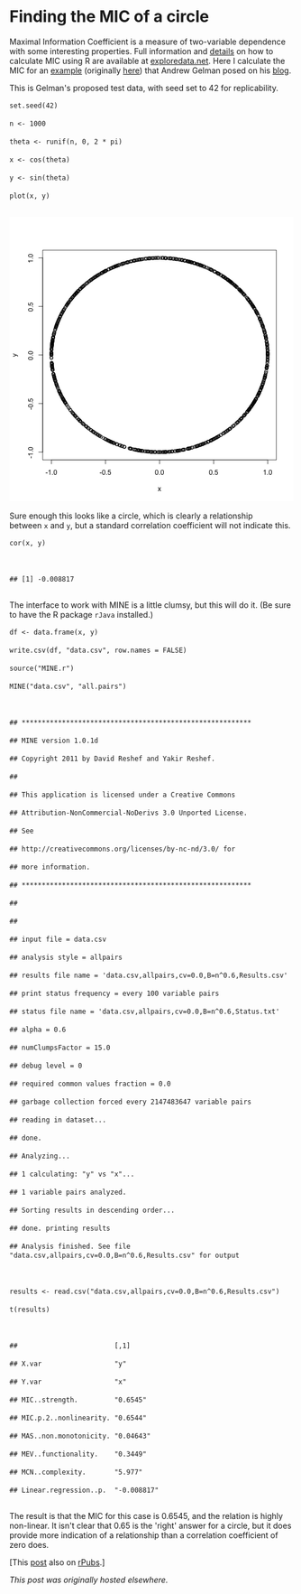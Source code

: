 # Finding the MIC of a circle



Maximal Information Coefficient is a measure of two-variable dependence with some interesting properties. Full information and&#160;<a href="http://www.exploredata.net/Usage-instructions">details</a>&#160;on how to calculate MIC using R are available at&#160;<a href="http://www.exploredata.net/">exploredata.net</a>. Here I calculate the MIC for an&#160;<a href="http://andrewgelman.com/2013/02/what-principles-should-govern-attempts-to-summarize-bivariate-associations-in-large-multivariate-datasets/">example</a>&#160;(originally&#160;<a href="http://andrewgelman.com/2011/12/mr-pearson-meet-mr-mandelbrot-detecting-novel-associations-in-large-data-sets/">here</a>) that Andrew Gelman posed on his&#160;<a href="http://andrewgelman.com/">blog</a>.

This is Gelman's proposed test data, with seed set to 42 for replicability.

<pre><code>set.seed(42)

n &lt;- 1000

theta &lt;- runif(n, 0, 2 * pi)

x &lt;- cos(theta)

y &lt;- sin(theta)

plot(x, y)

</code></pre>

<a href="download.png"><img class="alignnone size-medium wp-image-134" alt="plot of circle" src="download.png"></a>

Sure enough this looks like a circle, which is clearly a relationship between&#160;<code>x</code>&#160;and&#160;<code>y</code>, but a standard correlation coefficient will not indicate this.

<pre><code>cor(x, y)

</code>

<code>## [1] -0.008817

</code></pre>

The interface to work with MINE is a little clumsy, but this will do it. (Be sure to have the R package&#160;<code>rJava</code>&#160;installed.)

<pre><code>df &lt;- data.frame(x, y)

write.csv(df, "data.csv", row.names = FALSE)

source("MINE.r")

MINE("data.csv", "all.pairs")

</code>

<code>## *********************************************************

## MINE version 1.0.1d

## Copyright 2011 by David Reshef and Yakir Reshef.

## 

## This application is licensed under a Creative Commons

## Attribution-NonCommercial-NoDerivs 3.0 Unported License.

## See

## http://creativecommons.org/licenses/by-nc-nd/3.0/ for

## more information.

## *********************************************************

## 

## 

## input file = data.csv

## analysis style = allpairs

## results file name = 'data.csv,allpairs,cv=0.0,B=n^0.6,Results.csv'

## print status frequency = every 100 variable pairs

## status file name = 'data.csv,allpairs,cv=0.0,B=n^0.6,Status.txt'

## alpha = 0.6

## numClumpsFactor = 15.0

## debug level = 0

## required common values fraction = 0.0

## garbage collection forced every 2147483647 variable pairs

## reading in dataset...

## done.

## Analyzing...

## 1 calculating: "y" vs "x"...

## 1 variable pairs analyzed.

## Sorting results in descending order...

## done. printing results

## Analysis finished. See file "data.csv,allpairs,cv=0.0,B=n^0.6,Results.csv" for output

</code>

<code>results &lt;- read.csv("data.csv,allpairs,cv=0.0,B=n^0.6,Results.csv")

t(results)

</code>

<code>##                        [,1]       

## X.var                  "y"        

## Y.var                  "x"        

## MIC..strength.         "0.6545"   

## MIC.p.2..nonlinearity. "0.6544"   

## MAS..non.monotonicity. "0.04643"  

## MEV..functionality.    "0.3449"   

## MCN..complexity.       "5.977"    

## Linear.regression..p.  "-0.008817"

</code></pre>

The result is that the MIC for this case is 0.6545, and the relation is highly non-linear. It isn't clear that 0.65 is the 'right' answer for a circle, but it does provide more indication of a relationship than a correlation coefficient of zero does.

[This <a href="http://rpubs.com/ajschumacher/MICofCircle">post</a> also on <a href="http://rpubs.com/">rPubs</a>.]



*This post was originally hosted elsewhere.*
